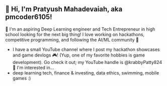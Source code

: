 ## 👋 Hi, I'm Pratyush Mahadevaiah, aka pmcoder6105!

<!--
**pmcoder6105/pmcoder6105** is a ✨ _special_ ✨ repository because its `README.md` (this file) appears on your GitHub profile.

Here are some ideas to get you started:

- 🔭 I’m currently working on ...
- 🌱 I’m currently learning ...
- 👯 I’m looking to collaborate on ...
- 🤔 I’m looking for help with ...
- 💬 Ask me about ...
- 📫 How to reach me: ...
- 😄 Pronouns: ...
- ⚡ Fun fact: ...
-->

🏅 I'm an aspiring Deep Learning engineer and Tech Entrepreneur in high school looking for the next big thing! I love working on hackathons, competitive programming, and following the AI/ML community 🚀
- I have a small YouTube channel where I post my hackathon showcases and game devlogs 🎮! (Yup, one of my favorite hobbies is game development). Go check it out; my YouTube handle is @krabbyPatty824
👀 I'm interested in...
- deep learning tech, finance & investing, data ethics, swimming, mobile games :)


